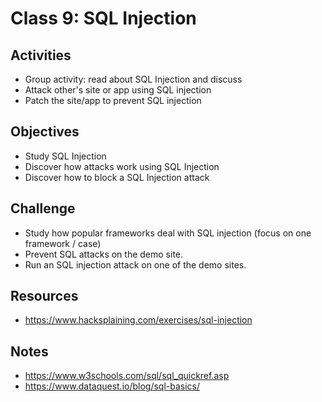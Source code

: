 
# Class 9: SQL Injection

## Activities

  - Group activity: read about SQL Injection and discuss
  - Attack other's site or app using SQL injection
  - Patch the site/app to prevent SQL injection

## Objectives

  - Study SQL Injection
  - Discover how attacks work using SQL Injection
  - Discover how to block a SQL Injection attack

## Challenge

  - Study how popular frameworks deal with SQL injection (focus on one framework / case)
  - Prevent SQL attacks on the demo site.
  - Run an SQL injection attack on one of the demo sites.

## Resources
  - https://www.hacksplaining.com/exercises/sql-injection

## Notes
  - https://www.w3schools.com/sql/sql_quickref.asp
  - https://www.dataquest.io/blog/sql-basics/
